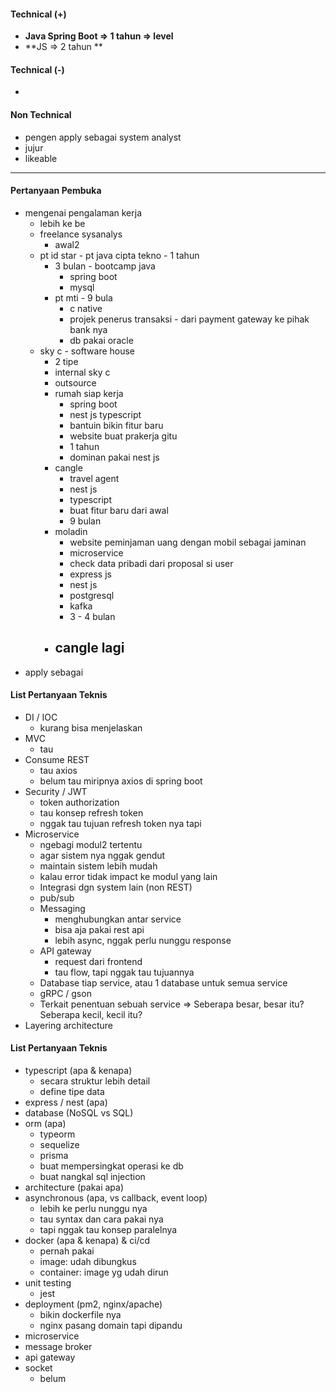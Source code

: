 #### Technical (+) 

- **Java Spring Boot => 1 tahun => level**  
- **JS => 2 tahun **

#### Technical (-)  

- 

#### Non Technical  

- pengen apply sebagai system analyst
- jujur
- likeable

---

#### Pertanyaan Pembuka

- mengenai pengalaman kerja  
	- lebih ke be
	- freelance sysanalys
		- awal2
	- pt id star - pt java cipta tekno - 1 tahun 
		- 3 bulan - bootcamp java
			- spring boot
			- mysql
		- pt mti - 9 bula
			- c native
			- projek penerus transaksi - dari payment gateway ke pihak bank nya
			- db pakai oracle
	- sky c - software house
		- 2 tipe
		- internal sky c
		- outsource
		- rumah siap kerja
			- spring boot
			- nest js typescript
			- bantuin bikin fitur baru
			- website buat prakerja gitu
			- 1 tahun
			- dominan pakai nest js
		- cangle
			- travel agent
			- nest js
			- typescript
			- buat fitur baru dari awal
			- 9 bulan
		- moladin
			- website peminjaman uang dengan mobil sebagai jaminan
			- microservice
			- check data pribadi dari proposal si user
			- express js
			- nest js
			- postgresql
			- kafka
			- 3 - 4  bulan
		- cangle lagi
			- 
- apply sebagai


#### List Pertanyaan Teknis

- DI / IOC
	- kurang bisa menjelaskan
- MVC
	- tau
- Consume REST
	- tau axios
	- belum tau miripnya axios di spring boot
- Security / JWT
	- token authorization
	- tau konsep refresh token
	- nggak tau tujuan refresh token nya tapi 
- Microservice
	- ngebagi modul2 tertentu
	- agar sistem nya nggak gendut
	- maintain sistem lebih mudah
	- kalau error tidak impact ke modul yang lain
	- Integrasi dgn system lain (non REST)
	- pub/sub
	- Messaging
		- menghubungkan antar service
		- bisa aja pakai rest api
		- lebih async, nggak perlu nunggu response
	- API gateway
		- request dari frontend 
		- tau flow, tapi nggak tau tujuannya
	- Database tiap service, atau 1 database untuk semua service
	- gRPC / gson
	- Terkait penentuan sebuah service => Seberapa besar, besar itu? Seberapa kecil, kecil itu?
- Layering architecture


#### List Pertanyaan Teknis

- typescript (apa & kenapa)
	- secara struktur lebih detail
	- define tipe data
- express / nest (apa)
- database (NoSQL vs SQL)
- orm (apa)
	- typeorm
	- sequelize
	- prisma
	- buat mempersingkat operasi ke db
	- buat nangkal sql injection
- architecture (pakai apa)
- asynchronous (apa, vs callback, event loop)
	- lebih ke perlu nunggu nya
	- tau syntax dan cara pakai nya
	- tapi nggak tau konsep paralelnya
- docker (apa & kenapa) & ci/cd
	- pernah pakai
	- image: udah dibungkus
	- container: image yg udah dirun
- unit testing
	- jest
- deployment (pm2, nginx/apache)
	- bikin dockerfile nya
	- nginx pasang domain tapi dipandu
- microservice
- message broker
- api gateway
- socket
	- belum